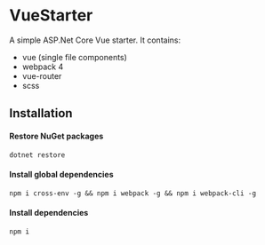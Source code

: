 # VueStarter
A simple ASP.Net Core Vue starter. It contains:
- vue (single file components)
- webpack 4
- vue-router
- scss

## Installation
#### Restore NuGet packages
`dotnet restore`


#### Install global dependencies
`npm i cross-env -g && npm i webpack -g && npm i webpack-cli -g`


#### Install dependencies
`npm i` 
